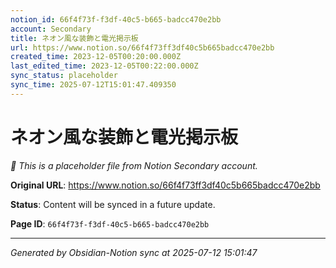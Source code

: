 ```yaml
---
notion_id: 66f4f73f-f3df-40c5-b665-badcc470e2bb
account: Secondary
title: ネオン風な装飾と電光掲示板
url: https://www.notion.so/66f4f73ff3df40c5b665badcc470e2bb
created_time: 2023-12-05T00:20:00.000Z
last_edited_time: 2023-12-05T00:22:00.000Z
sync_status: placeholder
sync_time: 2025-07-12T15:01:47.409350
---
```


# ネオン風な装飾と電光掲示板

*🔄 This is a placeholder file from Notion Secondary account.*

**Original URL**: https://www.notion.so/66f4f73ff3df40c5b665badcc470e2bb

**Status**: Content will be synced in a future update.

**Page ID**: `66f4f73f-f3df-40c5-b665-badcc470e2bb`

---

*Generated by Obsidian-Notion sync at 2025-07-12 15:01:47*
